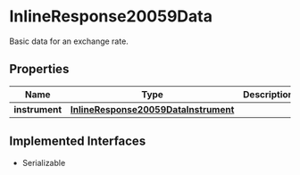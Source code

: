 

# InlineResponse20059Data

Basic data for an exchange rate.

## Properties

Name | Type | Description | Notes
------------ | ------------- | ------------- | -------------
**instrument** | [**InlineResponse20059DataInstrument**](InlineResponse20059DataInstrument.md) |  |  [optional]


## Implemented Interfaces

* Serializable


